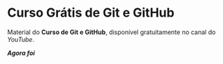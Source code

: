 # Curso Grátis de Git e GitHub
Material do **Curso de Git e GitHub**, disponível gratuitamente no canal do *YouTube*.


***Agora foi***

